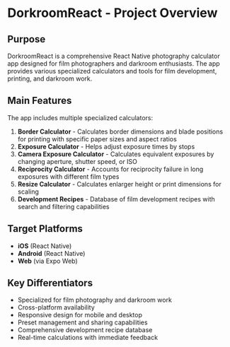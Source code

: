 # DorkroomReact - Project Overview

## Purpose

DorkroomReact is a comprehensive React Native photography calculator app designed for film photographers and darkroom enthusiasts. The app provides various specialized calculators and tools for film development, printing, and darkroom work.

## Main Features

The app includes multiple specialized calculators:

1. **Border Calculator** - Calculates border dimensions and blade positions for printing with specific paper sizes and aspect ratios
2. **Exposure Calculator** - Helps adjust exposure times by stops
3. **Camera Exposure Calculator** - Calculates equivalent exposures by changing aperture, shutter speed, or ISO
4. **Reciprocity Calculator** - Accounts for reciprocity failure in long exposures with different film types
5. **Resize Calculator** - Calculates enlarger height or print dimensions for scaling
6. **Development Recipes** - Database of film development recipes with search and filtering capabilities

## Target Platforms

- **iOS** (React Native)
- **Android** (React Native)
- **Web** (via Expo Web)

## Key Differentiators

- Specialized for film photography and darkroom work
- Cross-platform availability
- Responsive design for mobile and desktop
- Preset management and sharing capabilities
- Comprehensive development recipe database
- Real-time calculations with immediate feedback
